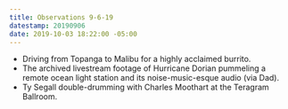 ```yaml
---
title: Observations 9-6-19
datestamp: 20190906
date: 2019-10-03 18:22:00 -05:00
---
```


- Driving from Topanga to Malibu for a highly acclaimed burrito.
- The archived livestream footage of Hurricane Dorian pummeling a remote ocean light station and its noise-music-esque audio (via Dad).
- Ty Segall double-drumming with Charles Moothart at the Teragram Ballroom.
